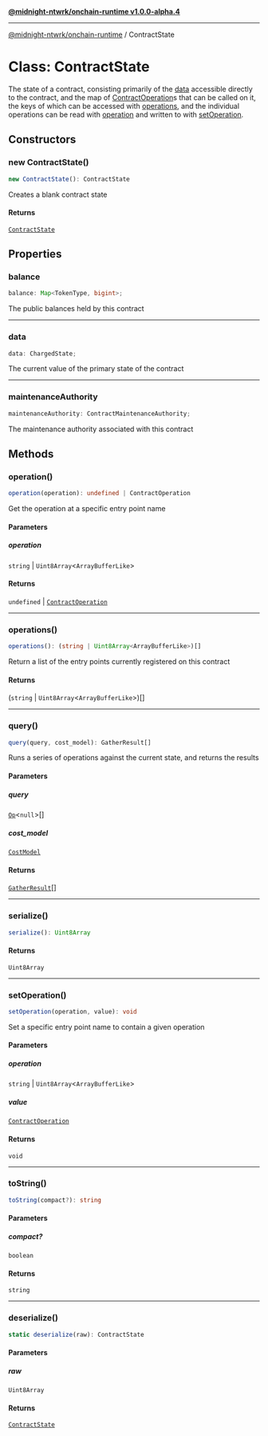 [**@midnight-ntwrk/onchain-runtime v1.0.0-alpha.4**](../README.md)

***

[@midnight-ntwrk/onchain-runtime](../globals.md) / ContractState

# Class: ContractState

The state of a contract, consisting primarily of the [data](ContractState.md#data) accessible
directly to the contract, and the map of [ContractOperation](ContractOperation.md)s that can
be called on it, the keys of which can be accessed with [operations](ContractState.md#operations),
and the individual operations can be read with [operation](ContractState.md#operation) and written
to with [setOperation](ContractState.md#setoperation).

## Constructors

### new ContractState()

```ts
new ContractState(): ContractState
```

Creates a blank contract state

#### Returns

[`ContractState`](ContractState.md)

## Properties

### balance

```ts
balance: Map<TokenType, bigint>;
```

The public balances held by this contract

***

### data

```ts
data: ChargedState;
```

The current value of the primary state of the contract

***

### maintenanceAuthority

```ts
maintenanceAuthority: ContractMaintenanceAuthority;
```

The maintenance authority associated with this contract

## Methods

### operation()

```ts
operation(operation): undefined | ContractOperation
```

Get the operation at a specific entry point name

#### Parameters

##### operation

`string` | `Uint8Array`\<`ArrayBufferLike`\>

#### Returns

`undefined` \| [`ContractOperation`](ContractOperation.md)

***

### operations()

```ts
operations(): (string | Uint8Array<ArrayBufferLike>)[]
```

Return a list of the entry points currently registered on this contract

#### Returns

(`string` \| `Uint8Array`\<`ArrayBufferLike`\>)[]

***

### query()

```ts
query(query, cost_model): GatherResult[]
```

Runs a series of operations against the current state, and returns the
results

#### Parameters

##### query

[`Op`](../type-aliases/Op.md)\<`null`\>[]

##### cost\_model

[`CostModel`](CostModel.md)

#### Returns

[`GatherResult`](../type-aliases/GatherResult.md)[]

***

### serialize()

```ts
serialize(): Uint8Array
```

#### Returns

`Uint8Array`

***

### setOperation()

```ts
setOperation(operation, value): void
```

Set a specific entry point name to contain a given operation

#### Parameters

##### operation

`string` | `Uint8Array`\<`ArrayBufferLike`\>

##### value

[`ContractOperation`](ContractOperation.md)

#### Returns

`void`

***

### toString()

```ts
toString(compact?): string
```

#### Parameters

##### compact?

`boolean`

#### Returns

`string`

***

### deserialize()

```ts
static deserialize(raw): ContractState
```

#### Parameters

##### raw

`Uint8Array`

#### Returns

[`ContractState`](ContractState.md)
